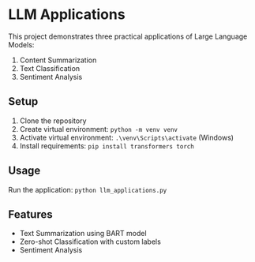 # LLM Applications

This project demonstrates three practical applications of Large Language Models:
1. Content Summarization
2. Text Classification
3. Sentiment Analysis

## Setup
1. Clone the repository
2. Create virtual environment: `python -m venv venv`
3. Activate virtual environment: `.\venv\Scripts\activate` (Windows)
4. Install requirements: `pip install transformers torch`

## Usage
Run the application:
```python llm_applications.py```

## Features
- Text Summarization using BART model
- Zero-shot Classification with custom labels
- Sentiment Analysis